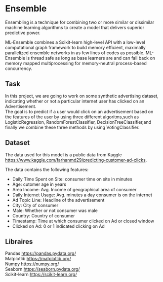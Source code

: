 # Ensemble
Ensembling is a technique for combining two or more similar or dissimilar machine learning algorithms to create a model that delivers superior predictive power.

ML-Ensemble combines a Scikit-learn high-level API with a low-level computational graph framework to build memory efficient, 
maximally parallelized ensemble networks in as few lines of codes as possible.
ML-Ensemble is thread safe as long as base learners are and can fall back on memory mapped multiprocessing for memory-neutral process-based concurrency.

## Task
In this project, we are going to work on some synthetic advertising dataset, indicating whether or not a particular internet user has clicked on an Advertisement.  
The goal is to predict if a user would click on an advertisement based on the features of the user by using three different algoritms,such as 
LogisticRegression, RandomForestClassifier, DecisionTreeClassifier,and finally we combine these three methods by using VotingClassifier.

## Dataset
The data used for this model is a public data from Kaggle https://www.kaggle.com/farhanmd29/predicting-customer-ad-clicks.

The data contains the following features:  

- Daily Time Spent on Site: consumer time on site in minutes
- Age: cutomer age in years
- Area Income: Avg. Income of geographical area of consumer
- Daily Internet Usage: Avg. minutes a day consumer is on the internet
- Ad Topic Line: Headline of the advertisement
- City: City of consumer
- Male: Whether or not consumer was male
- Country: Country of consumer
- Timestamp: Time at which consumer clicked on Ad or closed window
- Clicked on Ad: 0 or 1 indicated clicking on Ad


## Libraires
Pandas https://pandas.pydata.org/  
Matplotlib https://matplotlib.org/  
Numpy https://numpy.org/  
Seaborn https://seaborn.pydata.org/  
Scikit-learn https://scikit-learn.org/  
